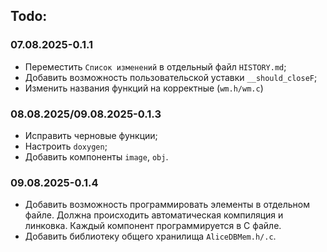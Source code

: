## Todo:
### 07.08.2025-0.1.1
- Переместить `Список изменений` в отдельный файл `HISTORY.md`;
- Добавить возможность пользовательской уставки `__should_closeF`;
- Изменить названия функций на корректные (`wm.h/wm.c`)

### 08.08.2025/09.08.2025-0.1.3
- Исправить черновые функции;
- Настроить `doxygen`;
- Добавить компоненты `image`, `obj`.

### 09.08.2025-0.1.4
- Добавить возможность программировать элементы в отдельном файле. Должна происходить автоматическая компиляция и линковка. Каждый компонент программируется в C файле.
- Добавить библиотеку общего хранилища `AliceDBMem.h/.c`.